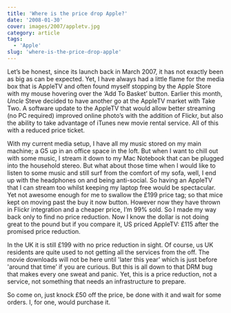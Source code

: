 ```yaml
---
title: 'Where is the price drop Apple?'
date: '2008-01-30'
cover: images/2007/appletv.jpg
category: article
tags:
  - 'Apple'
slug: 'where-is-the-price-drop-apple'
---
```


Let’s be honest, since its launch back in March 2007, it has not exactly been as big as can be expected.
Yet, I have always had a little flame for the media box that is AppleTV and often found myself stopping by the Apple Store with my mouse hovering over the ‘Add To Basket’ button. Earlier this month, _Uncle_ Steve decided to have another go at the AppleTV market with Take Two.
A software update to the AppleTV that would allow better streaming (no PC required) improved online photo’s with the addition of Flickr, but also the ability to take advantage of iTunes new movie rental service. All of this with a reduced price ticket.

With my current media setup, I have all my music stored on my main machine; a G5 up in an office space in the loft. But when I want to chill out with some music, I stream it down to my Mac Notebook that can be plugged into the household stereo. But what about those time when I would like to listen to some music and still surf from the comfort of my sofa, well, I end up with the headphones on and being anti-social. So having an AppleTV that I can stream too whilst keeping my laptop free would be spectacular. Yet not awesome enough for me to swallow the £199 price tag; so that mice kept on moving past the buy it now button. However now they have thrown in Flickr integration and a cheaper price, I’m 99% sold.
So I made my way back only to find no price reduction. Now I know the dollar is not doing great to the pound but if you compare it, US priced AppleTV: £115 after the promised price reduction.

In the UK it is still £199 with no price reduction in sight. Of course, us UK residents are quite used to not getting all the services from the off. The movie downloads will not be here until 'later this year’ which is just before 'around that time’ if you are curious. But this is all down to that DRM bug that makes every one sweat and panic. Yet, this is a price reduction, not a service, not something that needs an infrastructure to prepare.

So come on, just knock £50 off the price, be done with it and wait for some orders. I, for one, would purchase it.
